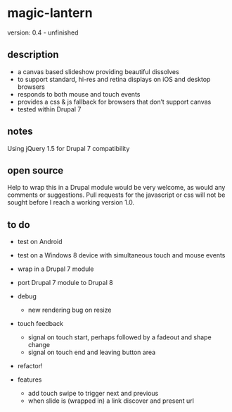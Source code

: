 magic-lantern
=============

version: 0.4 - unfinished

## description
* a canvas based slideshow providing beautiful dissolves
* to support standard, hi-res and retina displays on iOS and desktop browsers
* responds to both mouse and touch events
* provides a css & js fallback for browsers that don’t support canvas
* tested within Drupal 7

## notes
Using jQuery 1.5 for Drupal 7 compatibility

## open source
Help to wrap this in a Drupal module would be very welcome, as would any comments or suggestions.
Pull requests for the javascript or css will not be sought before I reach a working version 1.0.

## to do
* test on Android
* test on a Windows 8 device with simultaneous touch and mouse events
* wrap in a Drupal 7 module
* port Drupal 7 module to Drupal 8

* debug
    * new rendering bug on resize

* touch feedback
    * signal on touch start, perhaps followed by a fadeout and shape change
    * signal on touch end and leaving button area

* refactor!

* features
    * add touch swipe to trigger next and previous
    * when slide is (wrapped in) a link discover and present url

